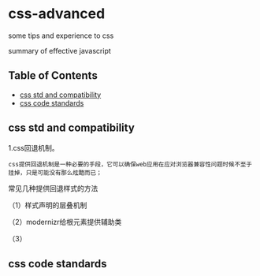 # css-advanced
some tips and experience to css


summary of effective javascript

## Table of Contents

- [css std and compatibility](#accustoming-yourself-to-javascript)
- [css code standards](#variable-scope)

## css std and compatibility

1.css回退机制。
    
    css提供回退机制是一种必要的手段，它可以确保web应用在应对浏览器兼容性问题时候不至于挂掉，只是可能没有那么炫酷而已；
常见几种提供回退样式的方法
    
（1）样式声明的层叠机制

（2）modernizr给根元素提供辅助类

（3）



## css code standards
